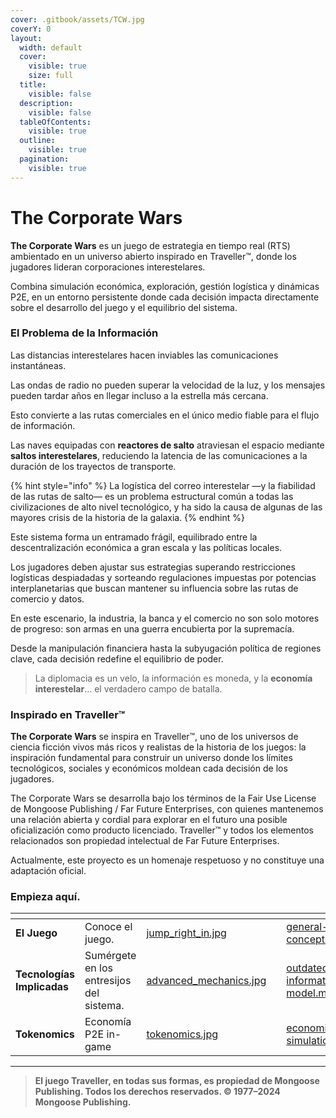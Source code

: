 ```yaml
---
cover: .gitbook/assets/TCW.jpg
coverY: 0
layout:
  width: default
  cover:
    visible: true
    size: full
  title:
    visible: false
  description:
    visible: false
  tableOfContents:
    visible: true
  outline:
    visible: true
  pagination:
    visible: true
---
```


# The Corporate Wars

**The Corporate Wars** es un juego de estrategia en tiempo real (RTS) ambientado en un universo abierto inspirado en Traveller™, donde los jugadores lideran corporaciones interestelares.

Combina simulación económica, exploración, gestión logística y dinámicas P2E, en un entorno persistente donde cada decisión impacta directamente sobre el desarrollo del juego y el equilibrio del sistema.

### El Problema de la Información

Las distancias interestelares hacen inviables las comunicaciones instantáneas.

Las ondas de radio no pueden superar la velocidad de la luz, y los mensajes pueden tardar años en llegar incluso a la estrella más cercana.

Esto convierte a las rutas comerciales en el único medio fiable para el flujo de información.

Las naves equipadas con **reactores de salto** atraviesan el espacio mediante **saltos interestelares**, reduciendo la latencia de las comunicaciones a la duración de los trayectos de transporte.

{% hint style="info" %}
La logística del correo interestelar —y la fiabilidad de las rutas de salto— es un problema estructural común a todas las civilizaciones de alto nivel tecnológico, y ha sido la causa de algunas de las mayores crisis de la historia de la galaxia.
{% endhint %}

Este sistema forma un entramado frágil, equilibrado entre la descentralización económica a gran escala y las políticas locales.

Los jugadores deben ajustar sus estrategias superando restricciones logísticas despiadadas y sorteando regulaciones impuestas por potencias interplanetarias que buscan mantener su influencia sobre las rutas de comercio y datos.

En este escenario, la industria, la banca y el comercio no son solo motores de progreso: son armas en una guerra encubierta por la supremacía.

Desde la manipulación financiera hasta la subyugación política de regiones clave, cada decisión redefine el equilibrio de poder.

> La diplomacia es un velo, la información es moneda, y la **economía interestelar**... el verdadero campo de batalla.

### Inspirado en Traveller™

**The Corporate Wars** se inspira en Traveller™, uno de los universos de ciencia ficción vivos más ricos y realistas de la historia de los juegos: la inspiración fundamental para construir un universo donde los límites tecnológicos, sociales y económicos moldean cada decisión de los jugadores.

The Corporate Wars se desarrolla bajo los términos de la Fair Use License de Mongoose Publishing / Far Future Enterprises, con quienes mantenemos una relación abierta y cordial para explorar en el futuro una posible oficialización como producto licenciado. Traveller™ y todos los elementos relacionados son propiedad intelectual de Far Future Enterprises.

Actualmente, este proyecto es un homenaje respetuoso y no constituye una adaptación oficial.

### Empieza aquí.

<table data-view="cards"><thead><tr><th></th><th></th><th data-hidden data-card-cover data-type="files"></th><th data-hidden></th><th data-hidden data-card-target data-type="content-ref"></th></tr></thead><tbody><tr><td><strong>El Juego</strong></td><td>Conoce el juego.</td><td><a href=".gitbook/assets/jump_right_in.jpg">jump_right_in.jpg</a></td><td></td><td><a href="gameplay/general-concept.md">general-concept.md</a></td></tr><tr><td><strong>Tecnologías Implicadas</strong></td><td>Sumérgete en los entresijos del sistema.</td><td><a href=".gitbook/assets/advanced_mechanics.jpg">advanced_mechanics.jpg</a></td><td></td><td><a href="technologies/outdated-information-model.md">outdated-information-model.md</a></td></tr><tr><td><strong>Tokenomics</strong></td><td>Economía P2E in-game</td><td><a href=".gitbook/assets/tokenomics.jpg">tokenomics.jpg</a></td><td></td><td><a href="tokenomics/economic-simulation.md">economic-simulation.md</a></td></tr></tbody></table>

***

> **El juego Traveller, en todas sus formas, es propiedad de Mongoose Publishing. Todos los derechos reservados. © 1977–2024 Mongoose Publishing.**

